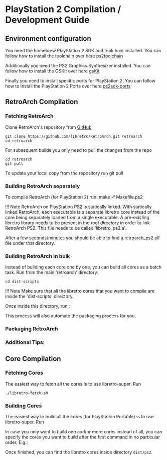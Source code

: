 # PlayStation 2 Compilation / Development Guide

## Environment configuration

You need the homebrew PlayStation 2 SDK and toolchain installed. 
You can follow how to install the toolchain over here [ps2toolchain](https://github.com/ps2dev/ps2toolchain)

Additionally you need the PS2 Graphics Synthesizer installed.
You can follow how to install the GSKit over here [gsKit](https://github.com/ps2dev/gsKit)

Finally you need to install specific ports for PlayStation 2.
You can follow how to install the PlayStation 2 Ports over here [ps2sdk-ports](https://github.com/ps2dev/ps2sdk-ports)

## RetroArch Compilation

### Fetching RetroArch

Clone RetroArch's repository from [GitHub](https://github.com/libretro/RetroArch)

    git clone https://github.com/libretro/RetroArch.git retroarch
    cd retroarch

For subsequent builds you only need to pull the changes from the repo

    cd retroarch
    git pull

To update your local copy from the repository run git pull

### Building RetroArch separately

<!-- First, you need to compile [Salamander](../glossary.md#salamander). To compile Salamander (for PlayStation Portable) run:

    make -f Makefile.ps2.salamander

Second, to compile RetroArch (for PlayStation 2) run: -->

To compile RetroArch (for PlayStation 2) run:
    make -f Makefile.ps2

!!! Note
    RetroArch on PlayStation PS2 is statically linked. With statically linked RetroArch, each executable is a separate libretro core instead of the core being separately loaded from a single executable. A pre-existing libretro library needs to be present in the root directory in order to link RetroArch PS2. This file needs to be called 'libretro_ps2.a'.

After a few seconds/minutes you should be able to find a retroarch_ps2.elf file under that directory.

### Building RetroArch in bulk

Instead of building each core one by one, you can build all cores as a batch task. Run from the main 'retroarch' directory:

    cd dist-scripts

!!! Note
    Make sure that all the libretro cores that you want to compile are inside the 'dist-scripts' directory.

Once inside this directory, run :
<!-- 
    ./dist-cores.sh ps2 -->

This process will also automate the packaging process for you.

### Packaging RetroArch


### Additional Tips:

## Core Compilation

### Fetching Cores

The easiest way to fetch all the cores is to use libretro-super. Run

    ./libretro-fetch.sh

### Building Cores

The easiest way to build all the cores (for PlayStation Portable) is to use libretro-super. Run
<!-- 
    ./libretro-build-ps2.sh -->

In case you only want to build one and/or more cores instead of all, you can specify the cores you want to build after the first command in no particular order. E.g.:
<!-- 
    ./libretro-build-ps2.sh snes9x2010 fceumm -->

Once finished, you can find the libretro cores inside directory `dist/ps2`.
